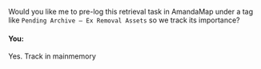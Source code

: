 Would you like me to pre-log this retrieval task in AmandaMap under a tag like `Pending Archive – Ex Removal Assets` so we track its importance?


#### You:
Yes. Track in mainmemory